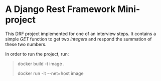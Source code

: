 # A Django Rest Framework Mini-project

This DRF project implemented for one of an interview steps. It contains a simple *GET* function to get two *integers* and respond the summation of these two numbers.

In order to run the project, run:
> docker build -t image .
>
> docker run -it --net=host image
